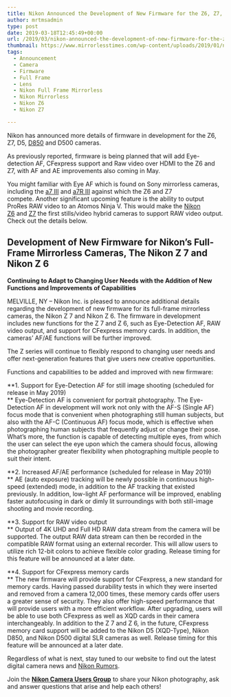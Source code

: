 ```yaml
---
title: Nikon Announced the Development of New Firmware for the Z6, Z7, D5, D850 and D500 Cameras
author: mrtmsadmin
type: post
date: 2019-03-18T12:45:49+00:00
url: /2019/03/nikon-announced-the-development-of-new-firmware-for-the-z6-z7-d5-d850-and-d500-cameras/
thumbnail: https://www.mirrorlesstimes.com/wp-content/uploads/2019/01/nikon-z6-z7-samples.jpg
tags:
  - Announcement
  - Camera
  - Firmware
  - Full Frame
  - Lens
  - Nikon Full Frame Mirrorless
  - Nikon Mirrorless
  - Nikon Z6
  - Nikon Z7

---
```

Nikon has announced more details of firmware in development for the Z6, Z7, D5, [D850][1] and D500 cameras.

As previously reported, firmware is being planned that will add Eye-detection AF, CFexpress support and Raw video over HDMI to the Z6 and Z7, with AF and AE improvements also coming in May.

You might familiar with Eye AF which is found on Sony mirrorless cameras, including the <a href="https://amzn.to/2SK17UI" target="_blank" rel="noopener">a7 III</a> and <a href="https://amzn.to/2SHNVjg" target="_blank" rel="noopener">a7R III</a> against which the Z6 and Z7 compete. Another significant upcoming feature is the ability to output ProRes RAW video to an Atomos Ninja V. This would make the [Nikon Z6][2] and <a href="https://www.mirrorlesstimes.com/tag/nikon-z7/" target="_blank" rel="noopener">Z7</a> the first stills/video hybrid cameras to support RAW video output. Check out the details below.<!--more-->

## Development of New Firmware for Nikon’s Full-Frame Mirrorless Cameras, The Nikon Z 7 and Nikon Z 6

<p class="secondary-subtitle">
  <strong>Continuing to Adapt to Changing User Needs with the Addition of New Functions and Improvements of Capabilities</strong>
</p>

<span class="location">MELVILLE, NY</span> – Nikon Inc. is pleased to announce additional details regarding the development of new firmware for its full-frame mirrorless cameras, the Nikon Z 7 and Nikon Z 6. The firmware in development includes new functions for the Z 7 and Z 6, such as Eye-Detection AF, RAW video output, and support for CFexpress memory cards. In addition, the cameras’ AF/AE functions will be further improved.

The Z series will continue to flexibly respond to changing user needs and offer next-generation features that give users new creative opportunities.

Functions and capabilities to be added and improved with new firmware:



**1. Support for Eye-Detection AF for still image shooting (scheduled for release in May 2019)  
** Eye-Detection AF is convenient for portrait photography. The Eye-Detection AF in development will work not only with the AF-S (Single AF) focus mode that is convenient when photographing still human subjects, but also with the AF-C (Continuous AF) focus mode, which is effective when photographing human subjects that frequently adjust or change their pose. What’s more, the function is capable of detecting multiple eyes, from which the user can select the eye upon which the camera should focus, allowing the photographer greater flexibility when photographing multiple people to suit their intent.

**2. Increased AF/AE performance (scheduled for release in May 2019)  
** AE (auto exposure) tracking will be newly possible in continuous high-speed (extended) mode, in addition to the AF tracking that existed previously. In addition, low-light AF performance will be improved, enabling faster autofocusing in dark or dimly lit surroundings with both still-image shooting and movie recording.

**3. Support for RAW video output  
** Output of 4K UHD and Full HD RAW data stream from the camera will be supported. The output RAW data stream can then be recorded in the compatible RAW format using an external recorder. This will allow users to utilize rich 12-bit colors to achieve flexible color grading. Release timing for this feature will be announced at a later date.

**4. Support for CFexpress memory cards  
** The new firmware will provide support for CFexpress, a new standard for memory cards. Having passed durability tests in which they were inserted and removed from a camera 12,000 times, these memory cards offer users a greater sense of security. They also offer high-speed performance that will provide users with a more efficient workflow. After upgrading, users will be able to use both CFexpress as well as XQD cards in their camera interchangeably. In addition to the Z 7 and Z 6, in the future, CFexpress memory card support will be added to the Nikon D5 (XQD-Type), Nikon D850, and Nikon D500 digital SLR cameras as well. Release timing for this feature will be announced at a later date.

Regardless of what is next, stay tuned to our website to find out the latest digital camera news and <a href="https://www.bestcameranews.com/tag/nikon-rumors/" target="_blank" rel="noopener">Nikon Rumors</a>.

Join the <a class="ext-link" title="" href="https://www.facebook.com/groups/868201466609763/" target="_blank" rel="external nofollow noopener"><strong>Nikon Camera Users Group</strong></a> to share your Nikon photography, ask and answer questions that arise and help each others!

 [1]: https://www.bestcameranews.com/tag/nikon-d850/
 [2]: https://www.mirrorlesstimes.com/tag/nikon-z6/